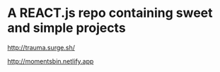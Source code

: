 # A REACT.js repo containing sweet and simple projects

http://trauma.surge.sh/

http://momentsbin.netlify.app
